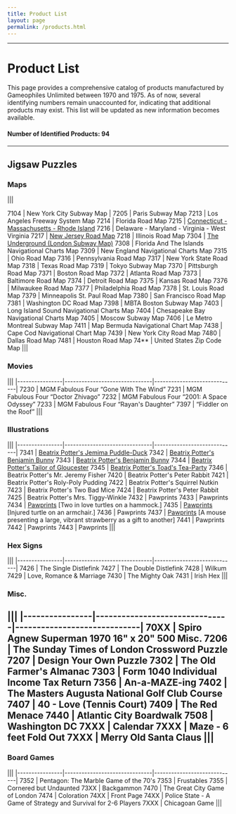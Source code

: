 ```yaml
---
title: Product List
layout: page
permalink: /products.html
---
```

***
# Product List
This page provides a comprehensive catalog of products manufactured by Gameophiles Unlimited between 1970 and 1975. As of now, several identifying numbers remain unaccounted for, indicating that additional products may exist. This list will be updated as new information becomes available.

#### Number of Identified Products: 94
---
## Jigsaw Puzzles
### Maps
|||


7104 | New York City Subway Map |
7205 | Paris Subway Map
7213 | Los Angeles Freeway System Map
7214 | Florida Road Map
7215 | [Connecticut - Massachusetts - Rhode Island](https://zuzannakelvin.github.io/gameophiles-unlimited-jigsaw-puzzles-csv/items/7215.html)
7216 | Delaware - Maryland - Virginia - West Virginia
7217 | [New Jersey Road Map](https://zuzannakelvin.github.io/gameophiles-unlimited-jigsaw-puzzles-csv/items/7217.html)
7218 | Illinois Road Map
7304 | [The Underground (London Subway Map)](https://zuzannakelvin.github.io/gameophiles-unlimited-jigsaw-puzzles-csv/items/7304.html)
7308 | Florida And The Islands Navigational Charts Map
7309 | New England Navigational Charts Map
7315 | Ohio Road Map
7316 | Pennsylvania Road Map
7317 | New York State Road Map
7318 | Texas Road Map
7319 | Tokyo Subway Map
7370 | Pittsburgh Road Map
7371 | Boston Road Map
7372 | Atlanta Road Map
7373 | Baltimore Road Map
7374 | Detroit Road Map
7375 | Kansas Road Map
7376 | Milwaukee Road Map
7377 | Philadelphia Road Map
7378 | St. Louis Road Map
7379 | Minneapolis St. Paul Road Map
7380 | San Francisco Road Map
7381 | Washington DC Road Map
7398 | MBTA Boston Subway Map
7403 | Long Island Sound Navigational Charts Map
7404 | Chesapeake Bay Navigational Charts Map
7405 | Moscow Subway Map
7406 | Le Metro Montreal Subway Map
7411 | Map Bermuda Navigational Chart Map
7438 | Cape Cod Navigational Chart Map
7439 | New York City Road Map
7480 | Dallas Road Map
7481 | Houston Road Map
74** | United States Zip Code Map
|||

### Movies
|||
|----------------|-------------------------------|-----------------------------|
7230 | MGM Fabulous Four “Gone With The Wind”
7231 | MGM Fabulous Four “Doctor Zhivago”
7232 | MGM Fabulous Four “2001: A Space Odyssey”
7233 | MGM Fabulous Four “Rayan's Daughter”
7397 | “Fiddler on the Roof”
|||

### Illustrations
|||
|----------------|-------------------------------|-----------------------------|
7341 | [Beatrix Potter's Jemima Puddle-Duck](https://zuzannakelvin.github.io/gameophiles-unlimited-jigsaw-puzzles-csv/items/7341-150.html)
7342 | [Beatrix Potter's Benjamin Bunny](https://zuzannakelvin.github.io/gameophiles-unlimited-jigsaw-puzzles-csv/items/7342-150.html)
7343 | [Beatrix Potter's Benjamin Bunny](https://zuzannakelvin.github.io/gameophiles-unlimited-jigsaw-puzzles-csv/items/7343-150.html)
7344 | [Beatrix Potter's Tailor of Gloucester](https://zuzannakelvin.github.io/gameophiles-unlimited-jigsaw-puzzles-csv/items/7344-150.html)
7345 | [Beatrix Potter's Toad's Tea-Party](https://zuzannakelvin.github.io/gameophiles-unlimited-jigsaw-puzzles-csv/items/7345-150.html)
7346 | Beatrix Potter's Mr. Jeremy Fisher
7420 | Beatrix Potter's Peter Rabbit
7421 | Beatrix Potter's Roly-Poly Pudding
7422 | Beatrix Potter's Squirrel Nutkin
7423 | Beatrix Potter's Two Bad Mice
7424 | Beatrix Potter's Peter Rabbit
7425 | Beatrix Potter's Mrs. Tiggy-Winkle
7432 | Pawprints
7433 | Pawprints
7434 | [Pawprints](https://zuzannakelvin.github.io/gameophiles-unlimited-jigsaw-puzzles-csv/items/7434-150.html) [Two in love turtles on a hammock.]
7435 | [Pawprints](https://zuzannakelvin.github.io/gameophiles-unlimited-jigsaw-puzzles-csv/items/7435-150.html) [Injured turtle on an armchair.]
7436 | Pawprints
7437 | [Pawprints](https://zuzannakelvin.github.io/gameophiles-unlimited-jigsaw-puzzles-csv/items/7437-150.html) [A mouse presenting a large, vibrant strawberry as a gift to another]
7441 | Pawprints
7442 | Pawprints
7443 | Pawprints
|||
### Hex Signs
|||
|----------------|-------------------------------|-----------------------------|
7426 | The Single Distlefink
7427 | The Double Distlefink
7428 | Wilkum
7429 | Love, Romance & Marriage
7430 | The Mighty Oak
7431 | Irish Hex
|||
### Misc.
|||
|----------------|-------------------------------|-----------------------------|
70XX | Spiro Agnew Superman 1970 16" x 20" 500 Misc.
7206 | The Sunday Times of London Crossword Puzzle
7207 | Design Your Own Puzzle
7302 | The Old Farmer's Almanac
7303 | Form 1040 Individual Income Tax Return
7356 | An-a-MAZE-ing
7402 | The Masters Augusta National Golf Club Course
7407 | 40 - Love (Tennis Court)
7409 | The Red Menace
7440 | Atlantic City Boardwalk
7508 | Washington DC
7XXX | Calendar
7XXX | Maze - 6 feet Fold Out
7XXX | Merry Old Santa Claus
|||
---
### Board Games
|||
|----------------|-------------------------------|-----------------------------|
7352 | Pentagon: The Marble Game of the 70's
7353 | Frustables
7355 | Cornered but Undaunted
73XX | Backgammon
7470 | The Great City Game of London
7474 | Coloration
74XX | Front Page
74XX | Police State - A Game of Strategy and Survival for 2-6 Players
7XXX | Chicagoan Game
|||
